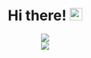 <div align="center">
    <h1>Hi there! <img src="https://media.giphy.com/media/hvRJCLFzcasrR4ia7z/giphy.gif" width="25px"></h1>
<div align="center"> <img src="https://media4.giphy.com/media/xThuWu82QD3pj4wvEQ/giphy.gif?cid=ecf05e47u7w7ntu7wn0912ys2ldmewmnjs23hhahoeqwi116&rid=giphy.gifusername=erdogangulec&theme=flat&no-frame=true&margin-w=30" /> </div>



<div align="center"> <img src="https://media4.giphy.com/media/xthuwu82qd3pj4wveq/giphy.gif?cid=ecf05e47u7w7ntu7wn0912ys2ldmewmnjs23hhahoeqwi116&rid=giphy.gifusername=erdogangulec&theme=flat&no-frame=true&margin-w=30" /> </div>
